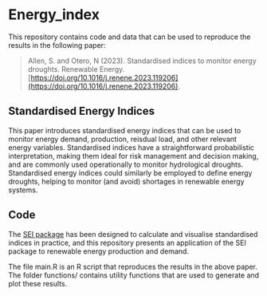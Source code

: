 # Energy_index

This repository contains code and data that can be used to reproduce the results in the following paper: 

> Allen, S. and Otero, N (2023). 
> Standardised indices to monitor energy droughts.
> Renewable Energy.
> [https://doi.org/10.1016/j.renene.2023.119206](https://doi.org/10.1016/j.renene.2023.119206).

## Standardised Energy Indices

This paper introduces standardised energy indices that can be used to monitor energy demand, production, reisdual load, and other relevant energy variables. Standardised indices have a straightforward probabilistic interpretation, making them ideal for risk management and decision making, and are commonly used operationally to monitor hydrological droughts. Standardised energy indices could similarly be employed to define energy droughts, helping to monitor (and avoid) shortages in renewable energy systems.

## Code

The [SEI package](https://github.com/noeliaof/SEI) has been designed to calculate and visualise standardised indices in practice, and this repository presents an application of the SEI package to renewable energy production and demand.

The file main.R is an R script that reproduces the results in the above paper. The folder functions/ contains utility functions that are used to generate and plot these results. 
